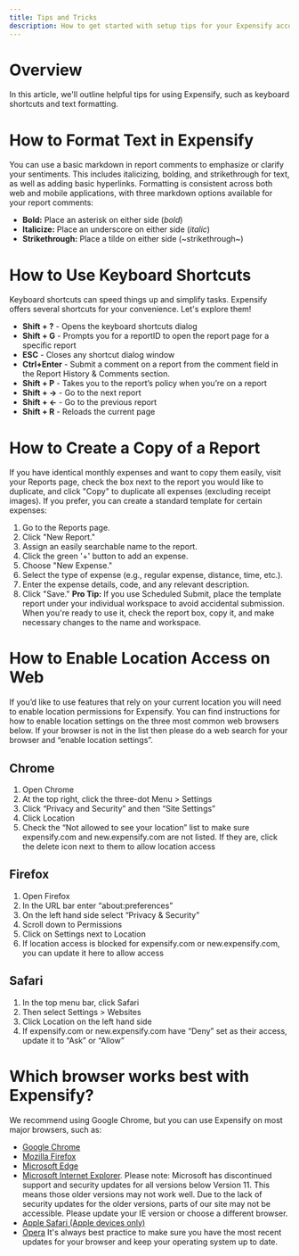 ```yaml
---
title: Tips and Tricks
description: How to get started with setup tips for your Expensify account
---
```


# Overview
In this article, we'll outline helpful tips for using Expensify, such as keyboard shortcuts and text formatting.

# How to Format Text in Expensify
You can use a basic markdown in report comments to emphasize or clarify your sentiments. This includes italicizing, bolding, and strikethrough for text, as well as adding basic hyperlinks.
Formatting is consistent across both web and mobile applications, with three markdown options available for your report comments:
- **Bold:** Place an asterisk on either side (*bold*)
- **Italicize:** Place an underscore on either side (_italic_)
- **Strikethrough:** Place a tilde on either side (~strikethrough~)

# How to Use Keyboard Shortcuts
Keyboard shortcuts can speed things up and simplify tasks. Expensify offers several shortcuts for your convenience. Let's explore them!
- **Shift + ?** - Opens the keyboard shortcuts dialog
- **Shift + G** - Prompts you for a reportID to open the report page for a specific report
- **ESC** - Closes any shortcut dialog window
- **Ctrl+Enter** - Submit a comment on a report from the comment field in the Report History & Comments section.
- **Shift + P** - Takes you to the report’s policy when you’re on a report
- **Shift + →** - Go to the next report
- **Shift + ←** - Go to the previous report
- **Shift + R** - Reloads the current page
  
# How to Create a Copy of a Report
If you have identical monthly expenses and want to copy them easily, visit your Reports page, check the box next to the report you would like to duplicate, and click "Copy" to duplicate all expenses (excluding receipt images).
If you prefer, you can create a standard template for certain expenses:
1. Go to the Reports page.
2. Click "New Report."
3. Assign an easily searchable name to the report.
4. Click the green '+' button to add an expense.
5. Choose "New Expense."
6. Select the type of expense (e.g., regular expense, distance, time, etc.).
7. Enter the expense details, code, and any relevant description.
8. Click "Save."
**Pro Tip:** If you use Scheduled Submit, place the template report under your individual workspace to avoid accidental submission. When you're ready to use it, check the report box, copy it, and make necessary changes to the name and workspace.

# How to Enable Location Access on Web
If you’d like to use features that rely on your current location you will need to enable location permissions for Expensify. You can find instructions for how to enable location settings on the three most common web browsers below. If your browser is not in the list then please do a web search for your browser and “enable location settings”.

## Chrome
1. Open Chrome
2. At the top right, click the three-dot Menu > Settings
3. Click “Privacy and Security” and then “Site Settings”
4. Click Location
5. Check the “Not allowed to see your location” list to make sure expensify.com and new.expensify.com are not listed. If they are, click the delete icon next to them to allow location access

## Firefox
1. Open Firefox
2. In the URL bar enter “about:preferences”
3. On the left hand side select “Privacy & Security”
4. Scroll down to Permissions
5. Click on Settings next to Location
6. If location access is blocked for expensify.com or new.expensify.com, you can update it here to allow access

## Safari
1. In the top menu bar, click Safari
2. Then select Settings > Websites
3. Click Location on the left hand side
4. If expensify.com or new.expensify.com have “Deny” set as their access, update it to “Ask” or “Allow”

# Which browser works best with Expensify?
We recommend using Google Chrome, but you can use Expensify on most major browsers, such as:
- [Google Chrome](https://google.com/chrome/)
- [Mozilla Firefox](https://mozilla.com/firefox)
- [Microsoft Edge](https://microsoft.com/edge)
- [Microsoft Internet Explorer](https://microsoft.com/ie). Please note: Microsoft has discontinued support and security updates for all versions below Version 11. This means those older versions may not work well. Due to the lack of security updates for the older versions, parts of our site may not be accessible. Please update your IE version or choose a different browser.
- [Apple Safari (Apple devices only)](https://apple.com/safari)
- [Opera](https://opera.com)
It's always best practice to make sure you have the most recent updates for your browser and keep your operating system up to date.
